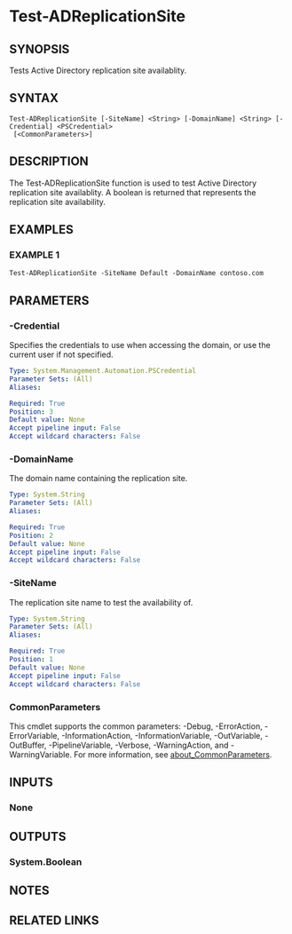 
# Test-ADReplicationSite

## SYNOPSIS
Tests Active Directory replication site availablity.

## SYNTAX

```
Test-ADReplicationSite [-SiteName] <String> [-DomainName] <String> [-Credential] <PSCredential>
 [<CommonParameters>]
```

## DESCRIPTION
The Test-ADReplicationSite function is used to test Active Directory replication site availablity.
A boolean is
returned that represents the replication site availability.

## EXAMPLES

### EXAMPLE 1
```
Test-ADReplicationSite -SiteName Default -DomainName contoso.com
```

## PARAMETERS

### -Credential
Specifies the credentials to use when accessing the domain, or use the current user if not specified.

```yaml
Type: System.Management.Automation.PSCredential
Parameter Sets: (All)
Aliases:

Required: True
Position: 3
Default value: None
Accept pipeline input: False
Accept wildcard characters: False
```

### -DomainName
The domain name containing the replication site.

```yaml
Type: System.String
Parameter Sets: (All)
Aliases:

Required: True
Position: 2
Default value: None
Accept pipeline input: False
Accept wildcard characters: False
```

### -SiteName
The replication site name to test the availability of.

```yaml
Type: System.String
Parameter Sets: (All)
Aliases:

Required: True
Position: 1
Default value: None
Accept pipeline input: False
Accept wildcard characters: False
```

### CommonParameters
This cmdlet supports the common parameters: -Debug, -ErrorAction, -ErrorVariable, -InformationAction, -InformationVariable, -OutVariable, -OutBuffer, -PipelineVariable, -Verbose, -WarningAction, and -WarningVariable. For more information, see [about_CommonParameters](http://go.microsoft.com/fwlink/?LinkID=113216).

## INPUTS

### None
## OUTPUTS

### System.Boolean
## NOTES

## RELATED LINKS
